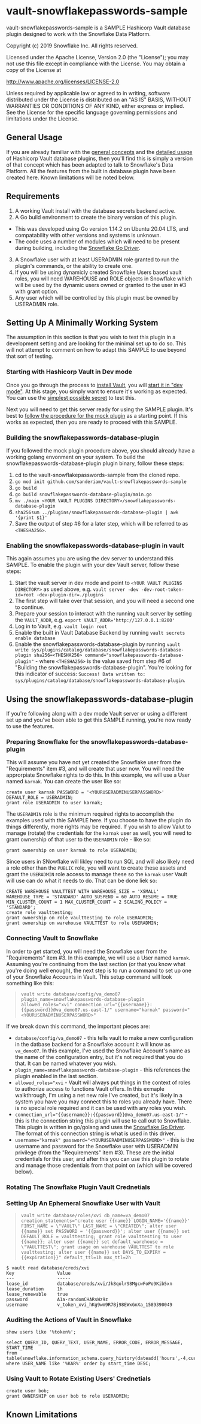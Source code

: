 # vault-snowflakepasswords-sample
vault-snowflakepasswords-sample is a SAMPLE Hashicorp Vault database plugin designed to work with the Snowflake Data Platform. 

Copyright (c) 2019 Snowflake Inc. All rights reserved.

Licensed under the Apache License, Version 2.0 (the
"License"); you may not use this file except in compliance
with the License.  You may obtain a copy of the License at

  http://www.apache.org/licenses/LICENSE-2.0

Unless required by applicable law or agreed to in writing,
software distributed under the License is distributed on an
"AS IS" BASIS, WITHOUT WARRANTIES OR CONDITIONS OF ANY
KIND, either express or implied.  See the License for the
specific language governing permissions and limitations
under the License.

## General Usage
If you are already familiar with the [general concepts](https://www.vaultproject.io/docs/secrets/databases) and the [detailed usage](https://www.vaultproject.io/api/secret/databases) of Hashicorp Vault database plugins, then you'll find this is simply a version of that concept which has been adapted to talk to Snowflake's Data Platform. All the features from the built in database plugin have been created here. Known limitations will be noted below. 

## Requirements
1. A working Vault install with the database secrets backend active.
2. A Go build environment to create the binary version of this plugin.
  + This was developed using Go version 1.14.2 on Ubuntu 20.04 LTS, and compatability with other versions and systems is unknown.
  + The code uses a number of modules which will need to be present during building, including the [Snowflake Go Driver](https://docs.snowflake.com/en/user-guide/go-driver.html).
3. A Snowflake user with at least USERADMIN role granted to run the plugin's commands, or the ability to create one.
4. If you will be using dynamicly created Snowflake Users based vault roles, you will need WAREHOUSE and ROLE objects in Snowflake which will be used by the dynamic users owned or granted to the user in #3 with grant option.
5. Any user which will be controlled by this plugin must be owned by USERADMIN role.

## Setting Up A Minimally Working System
The assumption in this section is that you wish to test this plugin in a development setting and are looking for the minimal set up to do so. This will not attempt to comment on how to adapt this SAMPLE to use beyond that sort of testing. 

### Starting with Hashicorp Vault in Dev mode
Once you go through the process to [install Vault](https://learn.hashicorp.com/vault/getting-started/install), you will [start it in "dev mode"](https://learn.hashicorp.com/vault/getting-started/dev-server). At this stage, you simply want to ensure it's working as expected. You can use the [simplest possible secret](https://learn.hashicorp.com/vault/getting-started/first-secret) to test this. 

Next you will need to get this server ready for using the SAMPLE plugin. It's best to [follow the procedure for the mock plugin](https://learn.hashicorp.com/vault/developer/plugin-backends) as a starting point. If this works as expected, then you are ready to proceed with this SAMPLE. 

### Building the snowflakepasswords-database-plugin
If you followed the mock plugin procedure above, you should already have a working golang envonment on your system. To build the snowflakepasswords-database-plugin plugin binary, follow these steps:

1. cd to the vault-snowflakepasswords-sample from the cloned repo.
2. `go mod init github.com/sanderiam/vault-snowflakepasswords-sample`
3. `go build`
4. `go build snowflakepasswords-database-plugin/main.go`
5. `mv ./main <YOUR VAULT PLUGINS DIRECTORY>/snowflakepasswords-database-plugin`
6. `sha256sum ../plugins/snowflakepasswords-database-plugin | awk '{print $1}'`
7. Save the output of step #6 for a later step, which will be referred to as `<THESHA256>`.

### Enabling the snowflakepasswords-database-plugin in vault
This again assumes you are using the dev server to understand this SAMPLE. To enable the plugin with your dev Vault server, follow these steps:

1. Start the vault server in dev mode and point to `<YOUR VAULT PLUGINS DIRECTORY>` as used above, e.g. `vault server -dev -dev-root-token-id=root -dev-plugin-dir=./plugins` 
2. The first step will take over that session, and you will need a second one to continue.
3. Prepare your session to interact with the running vault server by setting the `VAULT_ADDR`, e.g. `export VAULT_ADDR='http://127.0.0.1:8200'`
4. Log in to Vault, e.g. `vault login root`
5. Enable the built in Vault Database Backend by running `vault secrets enable database`
6. Enable the snowflakepasswords-database-plugin by running `vault write sys/plugins/catalog/database/snowflakepasswords-database-plugin sha256=<THESHA256> command="snowflakepasswords-database-plugin"` - where `<THESHA256>` is the value saved from step #6 of "Building the snowflakepasswords-database-plugin". You're looking for this indicator of success: `Success! Data written to: sys/plugins/catalog/database/snowflakepasswords-database-plugin`.

## Using the snowflakepasswords-database-plugin
If you're following along with a dev mode Vault server or using a different set up and you've been able to get this SAMPLE running, you're now ready to use the features. 

### Preparing Snowflake for the snowflakepasswords-database-plugin
This will assume you have not yet created the Snowflake user from the "Requirements" item #3, and will create that user now. You will need the approrpiate Snowflake rights to do this. In this example, we will use a User named `karnak`. You can create the user like so:

```
create user karnak PASSWORD = '<YOURUSERADMINUSERPASSWORD>' DEFAULT_ROLE = USERADMIN;
grant role USERADMIN to user karnak;
```

The `USERADMIN` role is the minimum required rights to accomplish the examples used with thie SAMPLE here. If you choose to have the plugin do things differently, more rights may be required. If you wish to allow Valut to manage (rotate) the credentials for the `karnak` user as well, you will need to grant ownership of that user to the `USERADMIN` role - like so:

```
grant ownership on user karnak to role USERADMIN;
```

Since users in SNowflake will likley need to run SQL and will also likely need a role other than the `PUBLIC` role, you will want to create these assets and grant the `USERADMIN` role access to manage these so the `karnak` user Vault will use can do what it needs to do. That can be done liek so:

```
CREATE WAREHOUSE VAULTTEST WITH WAREHOUSE_SIZE = 'XSMALL' WAREHOUSE_TYPE = 'STANDARD' AUTO_SUSPEND = 60 AUTO_RESUME = TRUE MIN_CLUSTER_COUNT = 1 MAX_CLUSTER_COUNT = 2 SCALING_POLICY = 'STANDARD';
create role vaulttesting;
grant ownership on role vaulttesting to role USERADMIN;
grant ownership on warehouse VAULTTEST to role USERADMIN;
```

### Connecting Vault to Snowflake
In order to get started, you will need the Snowflake user from the "Requirements" item #3. In this example, we will use a User named `karnak`. Assuming you're continuing from the last section (or that you know what you're doing well enough), the next step is to run a command to set up one of your Snowflake Accounts in Vault. This setup command will look something like this:

> `vault write database/config/va_demo07 plugin_name=snowflakepasswords-database-plugin allowed_roles="xvi" connection_url="{{username}}:{{password}}@va_demo07.us-east-1/" username="karnak" password="<YOURUSERADMINUSERPASSWORD>"`

If we break down this command, the important pieces are:
* `database/config/va_demo07` - this tells vault to make a new configuration in the datbase backend for a Snowflake account it will know as `va_demo07`. In this example, I've used the Snowflake Account's name as the name of the configuration entry, but it's not required that you do that. It can be named whatever you wish. 
* `plugin_name=snowflakepasswords-database-plugin` - this references the plugin enabled in the last section.
* `allowed_roles="xvi` - Vault will always put things in the context of roles to authorize access to functions Vault offers. In this exmaple walkthrough, I'm using a net new role I've created, but it's likely in a system you have you may connect this to roles you already have. There is no special role required and it can be used with any roles you wish. 
* `connection_url="{{username}}:{{password}}@va_demo07.us-east-1/"` - this is the connection string this plugin will use to call out to Snowflake. This plugin is written in go/golang and uses the [Snowflake Go Driver](https://docs.snowflake.com/en/user-guide/go-driver.html). The format of this connection string is what is used in this driver. 
* `username="karnak" password="<YOURUSERADMINUSERPASSWORD>"` - this is the username and password for the Snowflake user with USERADMIN privilege (from the "Requirements" item #3). These are the initial credentials for this user, and after this you can use this plugin to rotate and manage those credentials from that point on (which will be covered below).

### Rotating The Snowflake Plugin Vault Crednetials

### Setting Up An Ephemeral Snowflake User with Vault

> `vault write database/roles/xvi db_name=va_demo07 creation_statements="create user {{name}} LOGIN_NAME='{{name}}' FIRST_NAME = \"VAULT\" LAST_NAME = \"CREATED\"; alter user {{name}} set PASSWORD = '{{password}}'; alter user {{name}} set DEFAULT_ROLE = vaulttesting; grant role vaulttesting to user {{name}}; alter user {{name}} set default_warehouse = \"VAULTTEST\"; grant usage on warehouse VAULTTEST to role vaulttesting; alter user {{name}} set DAYS_TO_EXPIRY = {{expiration}}" default_ttl=1h max_ttl=2h`

```
$ vault read database/creds/xvi
Key                Value
---                -----
lease_id           database/creds/xvi/Jk8qolr98MgcwFoPo9Kib5xn
lease_duration     1h
lease_renewable    true
password           A1a-randomCHARsWz9z
username           v_token_xvi_hKg9wm9R7Bj98EWxGnXa_1589390049
```

### Auditing the Actions of Vault in Snowflake

```
show users like '%token%';
```

```
select QUERY_ID, QUERY_TEXT, USER_NAME, ERROR_CODE, ERROR_MESSAGE, START_TIME
from table(snowflake.information_schema.query_history(dateadd('hours',-4,current_timestamp()),current_timestamp())) 
where USER_NAME like '%KAR%' order by start_time DESC;
```

### Using Vault to Rotate Existing Users' Crednetials

```
create user bob;
grant OWNERSHIP on user bob to role USERADMIN;
```

## Known Limitations
